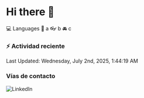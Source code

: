 # Hi there 👋

:computer: Languages
:pencil: a
:eyeglasses: b
:oncoming_automobile: c

### :zap: Actividad reciente
<!--RECENT_ACTIVITY:start-->
<!--RECENT_ACTIVITY:end-->
<!--RECENT_ACTIVITY:last_update-->
Last Updated: Wednesday, July 2nd, 2025, 1:44:19 AM
<!--RECENT_ACTIVITY:last_update_end-->

### Vías de contacto

![LinkedIn](https://www.linkedin.com/in/irving-hernández-226846205/)
